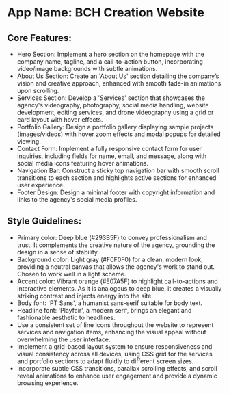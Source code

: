 # **App Name**: BCH Creation Website

## Core Features:

- Hero Section: Implement a hero section on the homepage with the company name, tagline, and a call-to-action button, incorporating video/image backgrounds with subtle animations.
- About Us Section: Create an 'About Us' section detailing the company’s vision and creative approach, enhanced with smooth fade-in animations upon scrolling.
- Services Section: Develop a 'Services' section that showcases the agency's videography, photography, social media handling, website development, editing services, and drone videography using a grid or card layout with hover effects.
- Portfolio Gallery: Design a portfolio gallery displaying sample projects (images/videos) with hover zoom effects and modal popups for detailed viewing.
- Contact Form: Implement a fully responsive contact form for user inquiries, including fields for name, email, and message, along with social media icons featuring hover animations.
- Navigation Bar: Construct a sticky top navigation bar with smooth scroll transitions to each section and highlights active sections for enhanced user experience.
- Footer Design: Design a minimal footer with copyright information and links to the agency's social media profiles.

## Style Guidelines:

- Primary color: Deep blue (#293B5F) to convey professionalism and trust. It complements the creative nature of the agency, grounding the design in a sense of stability.
- Background color: Light gray (#F0F0F0) for a clean, modern look, providing a neutral canvas that allows the agency's work to stand out. Chosen to work well in a light scheme.
- Accent color: Vibrant orange (#E07A5F) to highlight call-to-actions and interactive elements. As it is analogous to deep blue, it creates a visually striking contrast and injects energy into the site.
- Body font: 'PT Sans', a humanist sans-serif suitable for body text.
- Headline font: 'Playfair', a modern serif, brings an elegant and fashionable aesthetic to headlines.
- Use a consistent set of line icons throughout the website to represent services and navigation items, enhancing the visual appeal without overwhelming the user interface.
- Implement a grid-based layout system to ensure responsiveness and visual consistency across all devices, using CSS grid for the services and portfolio sections to adapt fluidly to different screen sizes.
- Incorporate subtle CSS transitions, parallax scrolling effects, and scroll reveal animations to enhance user engagement and provide a dynamic browsing experience.